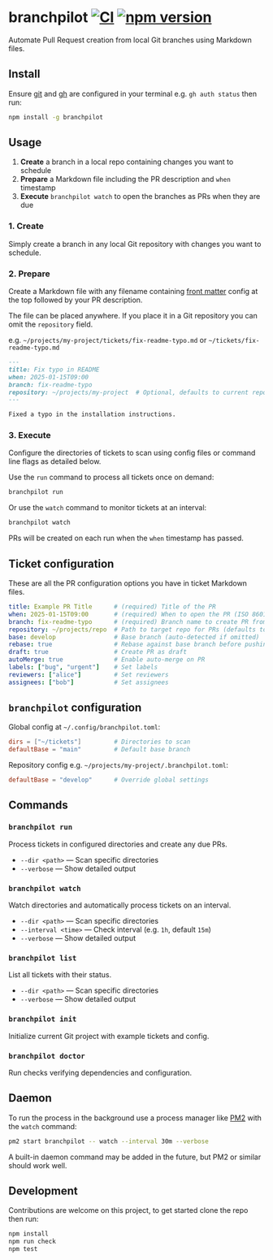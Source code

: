 # branchpilot [![CI](https://github.com/AlecRust/branchpilot/actions/workflows/ci.yml/badge.svg)](https://github.com/AlecRust/branchpilot/actions/workflows/ci.yml) [![npm version](https://img.shields.io/npm/v/branchpilot.svg)](https://www.npmjs.com/package/branchpilot)

Automate Pull Request creation from local Git branches using Markdown files.

## Install

Ensure [git](https://git-scm.com/) and [gh](https://cli.github.com/) are configured in your terminal e.g. `gh auth status`
then run:

```bash
npm install -g branchpilot
```

## Usage

1. **Create** a branch in a local repo containing changes you want to schedule
2. **Prepare** a Markdown file including the PR description and `when` timestamp
3. **Execute** `branchpilot watch` to open the branches as PRs when they are due

### 1. Create

Simply create a branch in any local Git repository with changes you want to schedule.

### 2. Prepare

Create a Markdown file with any filename containing [front matter](https://gohugo.io/content-management/front-matter/) config at the top followed by your PR description.

The file can be placed anywhere. If you place it in a Git repository you can omit the `repository` field.

e.g. `~/projects/my-project/tickets/fix-readme-typo.md` or `~/tickets/fix-readme-typo.md`

```markdown
---
title: Fix typo in README
when: 2025-01-15T09:00
branch: fix-readme-typo
repository: ~/projects/my-project  # Optional, defaults to current repo
---

Fixed a typo in the installation instructions.
```

### 3. Execute

Configure the directories of tickets to scan using config files or command line flags as detailed below.

Use the `run` command to process all tickets once on demand:

```bash
branchpilot run
```

Or use the `watch` command to monitor tickets at an interval:

```bash
branchpilot watch
```

PRs will be created on each run when the `when` timestamp has passed.

## Ticket configuration

These are all the PR configuration options you have in ticket Markdown files.

```yaml
title: Example PR Title      # (required) Title of the PR
when: 2025-01-15T09:00       # (required) When to open the PR (ISO 8601 format)
branch: fix-readme-typo      # (required) Branch name to create PR from
repository: ~/projects/repo  # Path to target repo for PRs (defaults to current repo)
base: develop                # Base branch (auto-detected if omitted)
rebase: true                 # Rebase against base branch before pushing
draft: true                  # Create PR as draft
autoMerge: true              # Enable auto-merge on PR
labels: ["bug", "urgent"]    # Set labels
reviewers: ["alice"]         # Set reviewers
assignees: ["bob"]           # Set assignees
```

## `branchpilot` configuration

Global config at `~/.config/branchpilot.toml`:

```toml
dirs = ["~/tickets"]         # Directories to scan
defaultBase = "main"         # Default base branch
```

Repository config e.g. `~/projects/my-project/.branchpilot.toml`:

```toml
defaultBase = "develop"      # Override global settings
```

## Commands

### `branchpilot run`

Process tickets in configured directories and create any due PRs.

- `--dir <path>` — Scan specific directories
- `--verbose` — Show detailed output

### `branchpilot watch`

Watch directories and automatically process tickets on an interval.

- `--dir <path>` — Scan specific directories
- `--interval <time>` — Check interval (e.g. `1h`, default `15m`)
- `--verbose` — Show detailed output

### `branchpilot list`

List all tickets with their status.

- `--dir <path>` — Scan specific directories
- `--verbose` — Show detailed output

### `branchpilot init`

Initialize current Git project with example tickets and config.

### `branchpilot doctor`

Run checks verifying dependencies and configuration.

## Daemon

To run the process in the background use a process manager like [PM2](https://pm2.keymetrics.io/) with the `watch` command:

```bash
pm2 start branchpilot -- watch --interval 30m --verbose
```

A built-in daemon command may be added in the future, but PM2 or similar should work well.

## Development

Contributions are welcome on this project, to get started clone the repo then run:

```bash
npm install
npm run check
npm test
```
